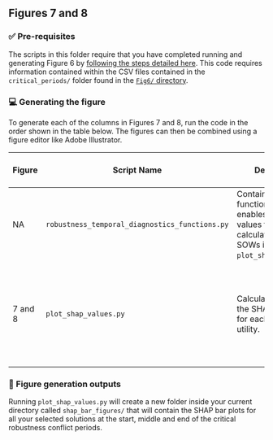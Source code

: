 ## Figures 7 and 8

### :white_check_mark: Pre-requisites
The scripts in this folder require that you have completed running and generating Figure 6 by [following the steps detailed here](https://github.com/lbl59/TRAILS/tree/main/figure-code/Fig6). This code requires information contained within the CSV files contained in the `critical_periods/` folder found in the [`Fig6/` directory](https://github.com/lbl59/TRAILS/tree/main/figure-code/Fig6).

### :computer: Generating the figure
To generate each of the columns in Figures 7 and 8, run the code in the order shown in the table below. The figures can then be combined using a figure editor like Adobe Illustrator.

| Figure| Script Name | Description | How to Run | Pre-requisite files | 
| --- | --- | --- | --- | --- |
| NA | `robustness_temporal_diagnostics_functions.py` | Contains the functions that enables the SHAP values to be calculated for all SOWs in `plot_shap_values.py`. | None | None |
| 7 and 8 | `plot_shap_values.py` | Calculates and plots the SHAP bar plots for each individual utility. | `python ./plot_shap_values.py` | Critical period files generated using the code from Figure 6(a and b). |

### :pushpin: Figure generation outputs
Running `plot_shap_values.py` will create a new folder inside your current directory called `shap_bar_figures/` that will contain the SHAP bar plots for all your selected solutions at the start, middle and end of the critical robustness conflict periods. 